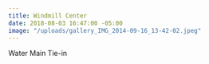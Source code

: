 ```yaml
---
title: Windmill Center
date: 2018-08-03 16:47:00 -05:00
image: "/uploads/gallery_IMG_2014-09-16_13-42-02.jpeg"
---
```


Water Main Tie-in